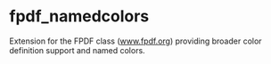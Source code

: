 # fpdf_namedcolors
Extension for the FPDF class (www.fpdf.org) providing broader color definition support and named colors.
